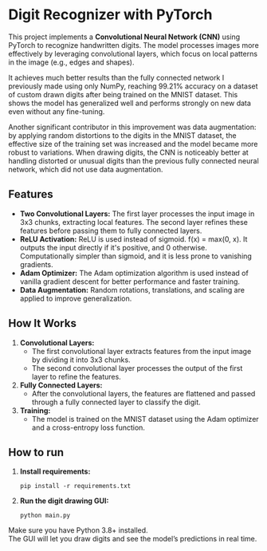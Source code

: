 # Digit Recognizer with PyTorch

This project implements a **Convolutional Neural Network (CNN)** using PyTorch to recognize handwritten digits. The model processes images more effectively by leveraging convolutional layers, which focus on local patterns in the image (e.g., edges and shapes).

It achieves much better results than the fully connected network I previously made using only NumPy, reaching 99.21% accuracy on a dataset of custom drawn digits after being trained on the MNIST dataset. This shows the model has generalized well and performs strongly on new data even without any fine-tuning.

Another significant contributor in this improvement was data augmentation: by applying random distortions to the digits in the MNIST dataset, the effective size of the training set was increased and the model became more robust to variations. When drawing digits, the CNN is noticeably better at handling distorted or unusual digits than the previous fully connected neural network, which did not use data augmentation.

## Features
- **Two Convolutional Layers:** The first layer processes the input image in 3x3 chunks, extracting local features. The second layer refines these features before passing them to fully connected layers.
- **ReLU Activation:** ReLU is used instead of sigmoid. f(x) = max(0, x). It outputs the input directly if it's positive, and 0 otherwise. Computationally simpler than sigmoid, and it is less prone to vanishing gradients.
- **Adam Optimizer:** The Adam optimization algorithm is used instead of vanilla gradient descent for better performance and faster training.
- **Data Augmentation:** Random rotations, translations, and scaling are applied to improve generalization.

## How It Works
1. **Convolutional Layers:**
   - The first convolutional layer extracts features from the input image by dividing it into 3x3 chunks.
   - The second convolutional layer processes the output of the first layer to refine the features.
2. **Fully Connected Layers:**
   - After the convolutional layers, the features are flattened and passed through a fully connected layer to classify the digit.
3. **Training:**
   - The model is trained on the MNIST dataset using the Adam optimizer and a cross-entropy loss function.

## How to run

1. **Install requirements:**
   ```
   pip install -r requirements.txt
   ```
   

2. **Run the digit drawing GUI:**
   ```
   python main.py
   ```

Make sure you have Python 3.8+ installed.  
The GUI will let you draw digits and see the model’s predictions in real time.


